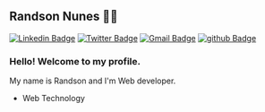 ## Randson Nunes :man_technologist:
[![Linkedin Badge](https://img.shields.io/badge/-LinkedIn-blue?style=flat-square&logo=Linkedin&logoColor=white&link=https://www.linkedin.com/in/randsonfranca/)](https://www.linkedin.com/in/randsonfranca)
[![Twitter Badge](https://img.shields.io/badge/-Twitter-1ca0f1?style=flat-square&labelColor=1ca0f1&logo=twitter&logoColor=white&link=https://twitter.com/lgdbittencourt)](https://twitter.com/randhson)
[![Gmail Badge](https://img.shields.io/badge/-Gmail-c14438?style=flat-square&logo=Gmail&logoColor=white&link=mailto:handhson@gmail.com)](mailto:handhson@gmail.com)
[![github Badge](https://img.shields.io/badge/%20-Github-black)](https://github.com/randhson)

### Hello! Welcome to my profile.

My name is Randson and I'm Web developer.
+ Web Technology

<!--
**randhson/randhson** is a ✨ _special_ ✨ repository because its `README.md` (this file) appears on your GitHub profile.

Here are some ideas to get you started:

- 🔭 I’m currently working on ...
- 🌱 I’m currently learning ...
- 👯 I’m looking to collaborate on ...
- 🤔 I’m looking for help with ...
- 💬 Ask me about ...
- 📫 How to reach me: ...
- 😄 Pronouns: ...
- ⚡ Fun fact: ...
-->
